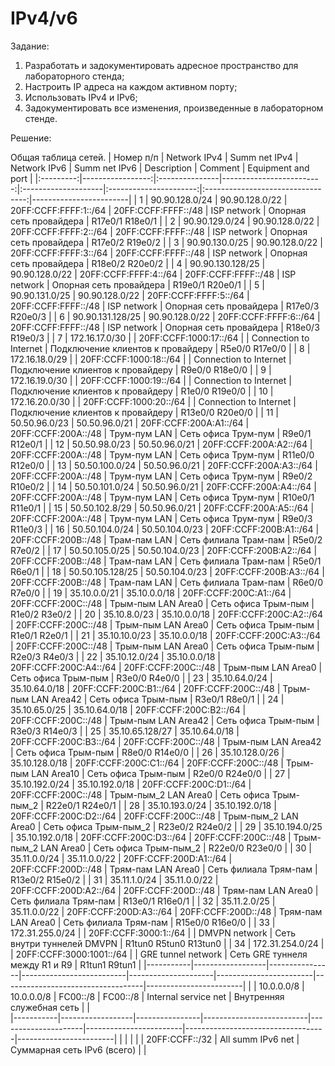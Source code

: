 # IPv4/v6

Задание:

1. Разработать и задокументировать адресное пространство для лабораторного стенда;
2. Настроить IP адреса на каждом активном порту;
3. Использовать IPv4 и IPv6;
4. Задокументировать все изменения, произведенные в лабораторном стенде.

Решение:

Общая таблица сетей.
| Номер п/п | Network IPv4     | Summ net IPv4  | Network IPv6             | Summ net IPv6       | Description            | Comment                           | Equipment and port     |
|:---------:|-----------------:|:---------------|-------------------------:|:--------------------|:----------------------:|:---------------------------------:|------------------------|
| 1         | 90.90.128.0/24   | 90.90.128.0/22 | 20FF:CCFF:FFFF:1::/64    | 20FF:CCFF:FFFF::/48 | ISP network            | Опорная сеть провайдера           | R17e0/1 R18e0/1        |
| 2         | 90.90.129.0/24   | 90.90.128.0/22 | 20FF:CCFF:FFFF:2::/64    | 20FF:CCFF:FFFF::/48 | ISP network            | Опорная сеть провайдера           | R17e0/2 R19e0/2        |
| 3         | 90.90.130.0/25   | 90.90.128.0/22 | 20FF:CCFF:FFFF:3::/64    | 20FF:CCFF:FFFF::/48 | ISP network            | Опорная сеть провайдера           | R18e0/2 R20e0/2        |
| 4         | 90.90.130.128/25 | 90.90.128.0/22 | 20FF:CCFF:FFFF:4::/64    | 20FF:CCFF:FFFF::/48 | ISP network            | Опорная сеть провайдера           | R19e0/1 R20e0/1        |
| 5         | 90.90.131.0/25   | 90.90.128.0/22 | 20FF:CCFF:FFFF:5::/64    | 20FF:CCFF:FFFF::/48 | ISP network            | Опорная сеть провайдера           | R17e0/3 R20e0/3        |
| 6         | 90.90.131.128/25 | 90.90.128.0/22 | 20FF:CCFF:FFFF:6::/64    | 20FF:CCFF:FFFF::/48 | ISP network            | Опорная сеть провайдера           | R18e0/3 R19e0/3        |
| 7         | 172.16.17.0/30   |                | 20FF:CCFF:1000:17::/64   |                     | Connection to Internet | Подключение клиентов к провайдеру | R5e0/0  R17e0/0        |
| 8         | 172.16.18.0/29   |                | 20FF:CCFF:1000:18::/64   |                     | Connection to Internet | Подключение клиентов к провайдеру | R9e0/0  R18e0/0        |
| 9         | 172.16.19.0/30   |                | 20FF:CCFF:1000:19::/64   |                     | Connection to Internet | Подключение клиентов к провайдеру | R1e0/0  R19e0/0        |
| 10        | 172.16.20.0/30   |                | 20FF:CCFF:1000:20::/64   |                     | Connection to Internet | Подключение клиентов к провайдеру | R13e0/0 R20e0/0        |
| 11        | 50.50.96.0/23    | 50.50.96.0/21  | 20FF:CCFF:200A:A1::/64   | 20FF:CCFF:200A::/48 | Трум-пум LAN           | Сеть офиса Трум-пум               | R9e0/1  R12e0/1        |
| 12        | 50.50.98.0/23    | 50.50.96.0/21  | 20FF:CCFF:200A:A2::/64   | 20FF:CCFF:200A::/48 | Трум-пум LAN           | Сеть офиса Трум-пум               | R11e0/0 R12e0/0        |
| 13        | 50.50.100.0/24   | 50.50.96.0/21  | 20FF:CCFF:200A:A3::/64   | 20FF:CCFF:200A::/48 | Трум-пум LAN           | Сеть офиса Трум-пум               | R9e0/2  R10e0/2        |
| 14        | 50.50.101.0/24   | 50.50.96.0/21  | 20FF:CCFF:200A:A4::/64   | 20FF:CCFF:200A::/48 | Трум-пум LAN           | Сеть офиса Трум-пум               | R10e0/1 R11e0/1        |
| 15        | 50.50.102.8/29   | 50.50.96.0/21  | 20FF:CCFF:200A:A5::/64   | 20FF:CCFF:200A::/48 | Трум-пум LAN           | Сеть офиса Трум-пум               | R9e0/3  R11e0/3        |
| 16        | 50.50.104.0/24   | 50.50.104.0/23 | 20FF:CCFF:200B:A1::/64   | 20FF:CCFF:200B::/48 | Трам-пам LAN           | Сеть филиала Трам-пам             | R5e0/2  R7e0/2         |
| 17        | 50.50.105.0/25   | 50.50.104.0/23 | 20FF:CCFF:200B:A2::/64   | 20FF:CCFF:200B::/48 | Трам-пам LAN           | Сеть филиала Трам-пам             | R5e0/1  R6e0/1         |
| 18        | 50.50.105.128/25 | 50.50.104.0/23 | 20FF:CCFF:200B:A3::/64   | 20FF:CCFF:200B::/48 | Трам-пам LAN           | Сеть филиала Трам-пам             | R6e0/0  R7e0/0         |
| 19        | 35.10.0.0/21     | 35.10.0.0/18   | 20FF:CCFF:200C:A1::/64   | 20FF:CCFF:200C::/48 | Трым-пым LAN Area0     | Сеть офиса Трым-пым               | R1e0/2  R3e0/2         |
| 20        | 35.10.8.0/23     | 35.10.0.0/18   | 20FF:CCFF:200C:A2::/64   | 20FF:CCFF:200C::/48 | Трым-пым LAN Area0     | Сеть офиса Трым-пым               | R1e0/1  R2e0/1         |
| 21        | 35.10.10.0/23    | 35.10.0.0/18   | 20FF:CCFF:200C:A3::/64   | 20FF:CCFF:200C::/48 | Трым-пым LAN Area0     | Сеть офиса Трым-пым               | R2e0/3  R4e0/3         |
| 22        | 35.10.12.0/24    | 35.10.0.0/18   | 20FF:CCFF:200C:A4::/64   | 20FF:CCFF:200C::/48 | Трым-пым LAN Area0     | Сеть офиса Трым-пым               | R3e0/0  R4e0/0         |
| 23        | 35.10.64.0/24    | 35.10.64.0/18  | 20FF:CCFF:200C:B1::/64   | 20FF:CCFF:200C::/48 | Трым-пым LAN Area42    | Сеть офиса Трым-пым               | R3e0/1  R8e0/1         |
| 24        | 35.10.65.0/25    | 35.10.64.0/18  | 20FF:CCFF:200C:B2::/64   | 20FF:CCFF:200C::/48 | Трым-пым LAN Area42    | Сеть офиса Трым-пым               | R3e0/3  R14e0/3        |
| 25        | 35.10.65.128/27  | 35.10.64.0/18  | 20FF:CCFF:200C:B3::/64   | 20FF:CCFF:200C::/48 | Трым-пым LAN Area42    | Сеть офиса Трым-пым               | R8e0/0  R14e0/0        |
| 26        | 35.10.128.0/26   | 35.10.128.0/18 | 20FF:CCFF:200C:C1::/64   | 20FF:CCFF:200C::/48 | Трым-пым LAN Area10    | Сеть офиса Трым-пым               | R2e0/0  R24e0/0        |
| 27        | 35.10.192.0/24   | 35.10.192.0/18 | 20FF:CCFF:200C:D1::/64   | 20FF:CCFF:200C::/48 | Трым-пым_2 LAN Area0   | Сеть офиса Трым-пым_2             | R22e0/1 R24e0/1        |
| 28        | 35.10.193.0/24   | 35.10.192.0/18 | 20FF:CCFF:200C:D2::/64   | 20FF:CCFF:200C::/48 | Трым-пым_2 LAN Area0   | Сеть офиса Трым-пым_2             | R23e0/2 R24e0/2        |
| 29        | 35.10.194.0/25   | 35.10.192.0/18 | 20FF:CCFF:200C:D3::/64   | 20FF:CCFF:200C::/48 | Трым-пым_2 LAN Area0   | Сеть офиса Трым-пым_2             | R22e0/0 R23e0/0        |
| 30        | 35.11.0.0/24     | 35.11.0.0/22   | 20FF:CCFF:200D:A1::/64   | 20FF:CCFF:200D::/48 | Трям-пам LAN Area0     | Сеть филиала Трям-пам             | R13e0/2 R15e0/2        |
| 31        | 35.11.1.0/24     | 35.11.0.0/22   | 20FF:CCFF:200D:A2::/64   | 20FF:CCFF:200D::/48 | Трям-пам LAN Area0     | Сеть филиала Трям-пам             | R13e0/1 R16e0/1        |
| 32        | 35.11.2.0/25     | 35.11.0.0/22   | 20FF:CCFF:200D:A3::/64   | 20FF:CCFF:200D::/48 | Трям-пам LAN Area0     | Сеть филиала Трям-пам             | R15e0/0 R16e0/0        |
| 33        | 172.31.255.0/24  |                | 20FF:CCFF:3000:1::/64    |                     | DMVPN network          | Сеть внутри туннелей DMVPN        | R1tun0 R5tun0 R13tun0  |
| 34        | 172.31.254.0/24  |                | 20FF:CCFF:3000:1001::/64 |                     | GRE tunnel network     | Сеть GRE туннеля между R1 и R9    | R1tun1 R9tun1          |
|-----------|------------------|----------------|--------------------------|---------------------|------------------------|-----------------------------------|------------------------|
|           | 10.0.0.0/8       | 10.0.0.0/8     | FC00::/8                 | FC00::/8            | Internal service net   | Внутренняя служебная сеть         |                        |   
|-----------|------------------|----------------|--------------------------|---------------------|------------------------|-----------------------------------|------------------------|
|           |                  |                |                          | 20FF:CCFF::/32      | All summ IPv6 net      | Суммарная сеть IPv6 (всего)       |                        |

